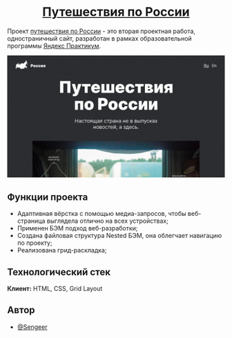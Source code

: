 <h1 align="center"><a href="https://sengeer.github.io/russian-travel/" target="_blank">Путешествия по России</a></h1>

Проект [путешествия по России](https://sengeer.github.io/russian-travel/) - это вторая проектная работа, одностраничный сайт, разработан в рамках образовательной программы [Яндекс Практикум](https://practicum.yandex.ru/).

![Превью проекта](/screenshots/preview.png?raw=true)

## Функции проекта

- Адаптивная вёрстка с помощью медиа-запросов, чтобы веб-страница выглядела отлично на всех устройствах;
- Применен БЭМ подход веб-разработки;
- Создана файловая структура Nested БЭМ, она облегчает навигацию по проекту;
- Реализована грид-раскладка;
## Технологический стек

**Клиент:** HTML, CSS, Grid Layout



## Автор

- [@Sengeer](https://vk.com/sergey.polenov/)
